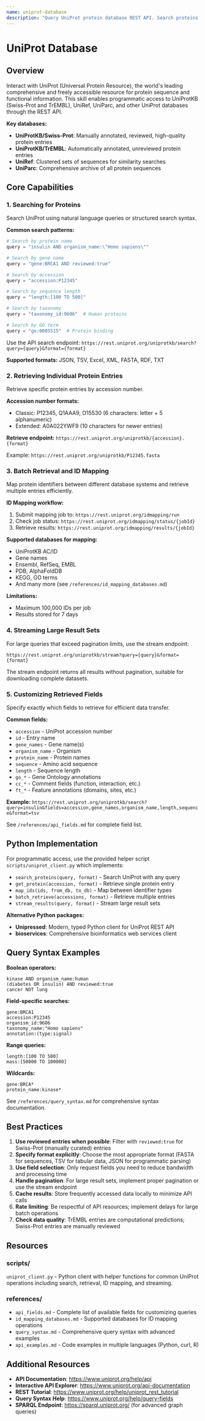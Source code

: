 ```yaml
---
name: uniprot-database
description: "Query UniProt protein database REST API. Search proteins by name/gene/accession, retrieve sequences (FASTA), annotations, ID mapping, Swiss-Prot/TrEMBL, GO terms, for protein analysis."
---
```


# UniProt Database

## Overview

Interact with UniProt (Universal Protein Resource), the world's leading comprehensive and freely accessible resource for protein sequence and functional information. This skill enables programmatic access to UniProtKB (Swiss-Prot and TrEMBL), UniRef, UniParc, and other UniProt databases through the REST API.

**Key databases:**
- **UniProtKB/Swiss-Prot**: Manually annotated, reviewed, high-quality protein entries
- **UniProtKB/TrEMBL**: Automatically annotated, unreviewed protein entries
- **UniRef**: Clustered sets of sequences for similarity searches
- **UniParc**: Comprehensive archive of all protein sequences

## Core Capabilities

### 1. Searching for Proteins

Search UniProt using natural language queries or structured search syntax.

**Common search patterns:**
```python
# Search by protein name
query = "insulin AND organism_name:\"Homo sapiens\""

# Search by gene name
query = "gene:BRCA1 AND reviewed:true"

# Search by accession
query = "accession:P12345"

# Search by sequence length
query = "length:[100 TO 500]"

# Search by taxonomy
query = "taxonomy_id:9606"  # Human proteins

# Search by GO term
query = "go:0005515"  # Protein binding
```

Use the API search endpoint: `https://rest.uniprot.org/uniprotkb/search?query={query}&format={format}`

**Supported formats:** JSON, TSV, Excel, XML, FASTA, RDF, TXT

### 2. Retrieving Individual Protein Entries

Retrieve specific protein entries by accession number.

**Accession number formats:**
- Classic: P12345, Q1AAA9, O15530 (6 characters: letter + 5 alphanumeric)
- Extended: A0A022YWF9 (10 characters for newer entries)

**Retrieve endpoint:** `https://rest.uniprot.org/uniprotkb/{accession}.{format}`

Example: `https://rest.uniprot.org/uniprotkb/P12345.fasta`

### 3. Batch Retrieval and ID Mapping

Map protein identifiers between different database systems and retrieve multiple entries efficiently.

**ID Mapping workflow:**
1. Submit mapping job to: `https://rest.uniprot.org/idmapping/run`
2. Check job status: `https://rest.uniprot.org/idmapping/status/{jobId}`
3. Retrieve results: `https://rest.uniprot.org/idmapping/results/{jobId}`

**Supported databases for mapping:**
- UniProtKB AC/ID
- Gene names
- Ensembl, RefSeq, EMBL
- PDB, AlphaFoldDB
- KEGG, GO terms
- And many more (see `/references/id_mapping_databases.md`)

**Limitations:**
- Maximum 100,000 IDs per job
- Results stored for 7 days

### 4. Streaming Large Result Sets

For large queries that exceed pagination limits, use the stream endpoint:

`https://rest.uniprot.org/uniprotkb/stream?query={query}&format={format}`

The stream endpoint returns all results without pagination, suitable for downloading complete datasets.

### 5. Customizing Retrieved Fields

Specify exactly which fields to retrieve for efficient data transfer.

**Common fields:**
- `accession` - UniProt accession number
- `id` - Entry name
- `gene_names` - Gene name(s)
- `organism_name` - Organism
- `protein_name` - Protein names
- `sequence` - Amino acid sequence
- `length` - Sequence length
- `go_*` - Gene Ontology annotations
- `cc_*` - Comment fields (function, interaction, etc.)
- `ft_*` - Feature annotations (domains, sites, etc.)

**Example:** `https://rest.uniprot.org/uniprotkb/search?query=insulin&fields=accession,gene_names,organism_name,length,sequence&format=tsv`

See `/references/api_fields.md` for complete field list.

## Python Implementation

For programmatic access, use the provided helper script `scripts/uniprot_client.py` which implements:

- `search_proteins(query, format)` - Search UniProt with any query
- `get_protein(accession, format)` - Retrieve single protein entry
- `map_ids(ids, from_db, to_db)` - Map between identifier types
- `batch_retrieve(accessions, format)` - Retrieve multiple entries
- `stream_results(query, format)` - Stream large result sets

**Alternative Python packages:**
- **Unipressed**: Modern, typed Python client for UniProt REST API
- **bioservices**: Comprehensive bioinformatics web services client

## Query Syntax Examples

**Boolean operators:**
```
kinase AND organism_name:human
(diabetes OR insulin) AND reviewed:true
cancer NOT lung
```

**Field-specific searches:**
```
gene:BRCA1
accession:P12345
organism_id:9606
taxonomy_name:"Homo sapiens"
annotation:(type:signal)
```

**Range queries:**
```
length:[100 TO 500]
mass:[50000 TO 100000]
```

**Wildcards:**
```
gene:BRCA*
protein_name:kinase*
```

See `/references/query_syntax.md` for comprehensive syntax documentation.

## Best Practices

1. **Use reviewed entries when possible**: Filter with `reviewed:true` for Swiss-Prot (manually curated) entries
2. **Specify format explicitly**: Choose the most appropriate format (FASTA for sequences, TSV for tabular data, JSON for programmatic parsing)
3. **Use field selection**: Only request fields you need to reduce bandwidth and processing time
4. **Handle pagination**: For large result sets, implement proper pagination or use the stream endpoint
5. **Cache results**: Store frequently accessed data locally to minimize API calls
6. **Rate limiting**: Be respectful of API resources; implement delays for large batch operations
7. **Check data quality**: TrEMBL entries are computational predictions; Swiss-Prot entries are manually reviewed

## Resources

### scripts/
`uniprot_client.py` - Python client with helper functions for common UniProt operations including search, retrieval, ID mapping, and streaming.

### references/
- `api_fields.md` - Complete list of available fields for customizing queries
- `id_mapping_databases.md` - Supported databases for ID mapping operations
- `query_syntax.md` - Comprehensive query syntax with advanced examples
- `api_examples.md` - Code examples in multiple languages (Python, curl, R)

## Additional Resources

- **API Documentation**: https://www.uniprot.org/help/api
- **Interactive API Explorer**: https://www.uniprot.org/api-documentation
- **REST Tutorial**: https://www.uniprot.org/help/uniprot_rest_tutorial
- **Query Syntax Help**: https://www.uniprot.org/help/query-fields
- **SPARQL Endpoint**: https://sparql.uniprot.org/ (for advanced graph queries)
